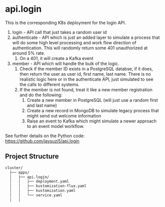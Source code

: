 # api.login
This is the corresponding K8s deployment for the login API.


1. login - API call that just takes a random user id
2. authenticate - API which is just an added layer to simulate a process that will do some high level processing and work flow direction of authentication.  This will randomly return some 401 unauthorized at around 5% rate.
   1. On a 401, it will create a Kafka event
3. member - API which will handle the bulk of the logic.
   1. Check if the member ID exists in a PostgreSQL databse, if it does, then return the user as user id, first name, last name.  There is no realistic logic here or in the authenticate API, just simulated to see the calls to different systems.
   2. If the member is not found, treat it like a new member registration and do the following:
      1. Create a new member in PostgreSQL (will just use a random first and last name)
      2. Create a new record in MongoDB to simulate legacy process that might send out welcome information
      3. Raise an event to Kafka which might simulate a newer approach to an event model workflow.

See further details on the Python code:  https://github.com/jaysuzi5/api.login


## Project Structure

```bash
cluster/
  ├── apps/
  │   ├── api.login/
  │   │   ├── deployment.yaml
  │   │   ├── kustomization-flux.yaml
  │   │   ├── kustomization.yaml
  │   │   └── service.yaml
  │   │   
```
